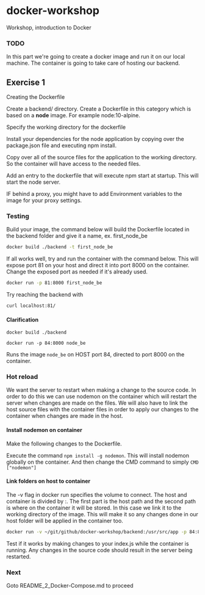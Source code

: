 # docker-workshop
Workshop, introduction to Docker

### TODO
In this part we're going to create a docker image and run it on our local machine. The container is going to take care of hosting our backend.

## Exercise 1
Creating the Dockerfile

Create a backend/ directory. Create a Dockerfile in this category which is based on a **node** image. For example node:10-alpine.

Specify the working directory for the dockerfile

Install your dependencies for the node application by copying over the package.json file and executing npm install. 

Copy over all of the source files for the application to the working directory. So the container will have access to the needed files.

Add an entry to the dockerfile that will execute npm start at startup. This will start the node server.

IF behind a proxy, you might have to add Environment variables to the image for your proxy settings.

### Testing
Build your image, the command below will build the Dockerfile located in the backend folder and give it a name, ex.  first_node_be
```bash
docker build ./backend -t first_node_be
```

If all works well, try and run the container with the command below. This will expose port 81 on your host and direct it into port 8000 on the container. Change the exposed port as needed if it's already used.

```bash
docker run -p 81:8000 first_node_be
```
Try reaching the backend with
```bash
curl localhost:81/
```

#### Clarification
`docker build ./backend`

`docker run -p 84:8000 node_be`

Runs the image `node_be` on HOST port 84, directed to port 8000 on the container. 

### Hot reload
We want the server to restart when making a change to the source code. In order to do this we can use nodemon on the container which will restart the server when changes are made on the files. We will also have to link the host source files with the container files in order to apply our changes to the container when changes are made in the host.

#### Install nodemon on container
Make the following changes to the Dockerfile.

Execute the command `npm install -g nodemon`. This will install nodemon globally on the container. And then change the CMD command to simply `CMD ["nodemon"]`

#### Link folders on host to container
The -v flag in docker run specifies the volume to connect. The host and container is divided by :. The first part is the host path and the second path is where on the container it will be stored. In this case we link it to the working directory of the image. This will make it so any changes done in our host folder will be applied in the container too.
```bash
docker run -v ~/git/github/docker-workshop/backend:/usr/src/app -p 84:8000 node_be
```

Test if it works by making changes to your index.js while the container is running. Any changes in the source code should result in the server being restarted.

### Next

Goto README_2_Docker-Compose.md to proceed